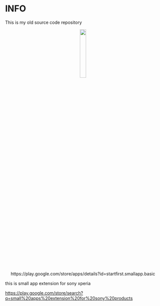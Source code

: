 # INFO #
This is my old source code repository

<p align="center">
  <a href="https://play.google.com/store/apps/details?id=startfirst.smallapp.basic"><img src="https://cdn.jsdelivr.net/gh/steverichey/google-play-badge-svg@master/img/fr_get.svg" width="20%"></a></br>
  https://play.google.com/store/apps/details?id=startfirst.smallapp.basic
</p>

this is small app extension for sony xperia

https://play.google.com/store/search?q=small%20apps%20extension%20for%20sony%20products
